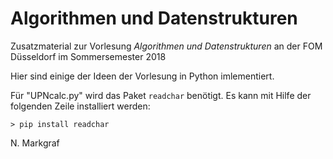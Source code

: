 # Algorithmen und Datenstrukturen

Zusatzmaterial zur Vorlesung *Algorithmen und Datenstrukturen* an der FOM Düsseldorf im Sommersemester 2018 

Hier sind einige der Ideen der Vorlesung in Python imlementiert.

Für "UPNcalc.py" wird das Paket `readchar` benötigt. Es kann mit Hilfe der folgenden Zeile installiert werden:

```
> pip install readchar
```


N. Markgraf